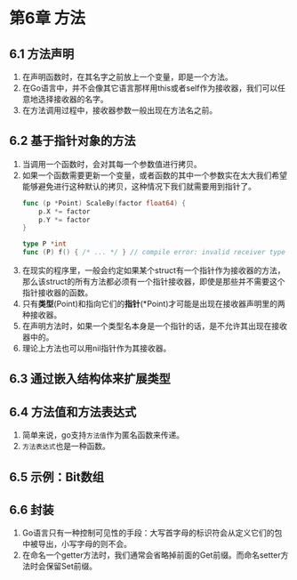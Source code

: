 # 第6章 方法

## 6.1 方法声明
1. 在声明函数时，在其名字之前放上一个变量，即是一个方法。
2. 在Go语言中，并不会像其它语言那样用this或者self作为接收器，我们可以任意地选择接收器的名字。
3. 在方法调用过程中，接收器参数一般出现在方法名之前。

## 6.2 基于指针对象的方法
1. 当调用一个函数时，会对其每一个参数值进行拷贝。
2. 如果一个函数需要更新一个变量，或者函数的其中一个参数实在太大我们希望能够避免进行这种默认的拷贝，这种情况下我们就需要用到指针了。
   ```go
   func (p *Point) ScaleBy(factor float64) {
       p.X *= factor
       p.Y *= factor
   }
   
   type P *int
   func (P) f() { /* ... */ } // compile error: invalid receiver type
   ```
3. 在现实的程序里，一般会约定如果某个struct有一个指针作为接收器的方法，那么该struct的所有方法都必须有一个指针接收器，即使是那些并不需要这个指针接收器的函数。
4. 只有**类型**(Point)和指向它们的**指针**(*Point)才可能是出现在接收器声明里的两种接收器。
5. 在声明方法时，如果一个类型名本身是一个指针的话，是不允许其出现在接收器中的。
6. 理论上方法也可以用nil指针作为其接收器。

## 6.3 通过嵌入结构体来扩展类型

## 6.4 方法值和方法表达式
1. 简单来说，go支持`方法值`作为匿名函数来传递。
2. `方法表达式`也是一种函数。

## 6.5 示例：Bit数组

## 6.6 封装
1. Go语言只有一种控制可见性的手段：大写首字母的标识符会从定义它们的包中被导出，小写字母的则不会。
2. 在命名一个getter方法时，我们通常会省略掉前面的Get前缀。而命名setter方法时会保留Set前缀。
